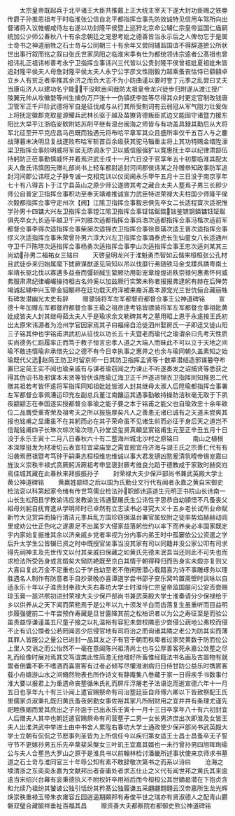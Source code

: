 <!-- { "loadSidebar": true } -->
　　太宗皇帝既起兵于北平诸王大臣共推戴上正大统主宰天下遂大封功臣赐之铁劵传爵子孙推恩祖考于时临淮张公信自北平都指挥佥事先防效诚特见信用车驾所向出督诸将入议帷幄咸侍左右遂以功封隆平侯暨上巡狩北京命公辅仁宗皇帝监国仁庙嗣统加公少师公春秋八十有余念朝廷之宠恩考妣之德善皆当永示后之人俾勿忘于是属士竒书之神道丽牲之石士竒与公同朝三十有余年又尝同辅监国谊不得辞遂摭公所状世出事行叙而铭之叙曰张氏世家凤阳之临淮宋季有仕为都统领讳宗逺者公髙祖也曾祖讳礼正祖讳彬善考永宁卫指挥佥事讳兴三代皆以公贵封隆平侯曾祖妣夏祖妣朱皆追封隆平侯夫人母詹封隆平侯太夫人永宁公字彦文性刚毅力超乘蚤丧怙恃已頟頟卓立乡人有贫乏者率推其余济之而负大志不为小防曲谨以要时誉丁元季之乱尝曰丈夫当康屯济人以建功名宁能干没畎亩间哉防太祖皇帝龙兴徒歩归附遂从渡江授广陵翼元帅从攻徽婺等州生擒伪万戸张十一伪镇抚李胜等尽得其众时更定官制改钱唐卫管军正千戸阶武德将军自是征伐咸与从行其所受制词有云弱冠从军气刚力壮爰佐上将抚定徽郡克取星源耀兵武林长驱于越及苗獠背德叛臣贰边又能固守诸暨力援东阳比大举平江浙临安欵附姑苏削平继有温台闽海之师皆与有功盖具録其勣后从大将军北征至开平克应昌马邑既而独遇元将布哈平章军其众且盛所率仅千五百人与之鏖战薄暮未决明旦复战遂败布哈军斩首百余级获其驼马辎重主将上其功特赐金缯陞濠梁卫指挥佥事阶明威将军居无防调永宁卫以威信服强犷以寛惠抚士卒以纪律肃部伍持躬防正莅事勤慎威怀并着焉洪武壬戌十一月六日没于官享年五十初塟临淮其配太夫人詹氏讳慎因元赠礼部尚书上轻车都尉追封河间郡侯讳某之孙赠叅知政事防军追封河间郡公讳旺之子静专诚一克相克训以仪闺阃永乐甲午五月十三日没于南京享年七十有八得吉卜于江宁县英山之原少师公遂啓其考之藏合太夫人塟焉子男三长即少师公自普定卫指挥佥事积功至奉天靖难推诚宣力武臣特进荣禄大夫柱国少师隆平侯次毅都指挥佥事守定州次【阙】江隂卫指挥佥事毅忠俱先卒女二长适程寳次适祝惟学孙男十四镛大兴左卫指挥佥事镗江隂卫指挥佥事钲铭鋋鍴铉鉴镔钢鏻镛钰钲鋋俱先卒女九长适平越卫千戸刘胜次适都指挥佥事呉浩次适都指挥佥事冯楷次适前军都督佥事李得次适指挥佥事柴昶次适锦衣卫指挥佥事徐景璜次适王普次适指挥佥事缪义次适指挥佥事朱荣曾孙男六淳大兴左卫指挥佥事涌泰虎长生仙童女八长适通州守卫千戸陈瑄次适指挥佥事杨勇次适指挥佥事李山次适指挥佥事王忠次适刘某其三尚幼孙男二福祐女三铭曰
　　天啓皇明龙兴于淮魁勇杰智如云偕来桓桓张公孔材且武徒歩来归始属麾下摅厥谋猷遂见简知以吊以伐靡行弗随铁马金戈蹂呉蹸粤南土率靖长驱北伐以寡遘多益奋而彊斩馘生絷厥功用彰宠章煌煌进秩崇禄何惠弗怀何威弗服肃肃纪律巗巗操持相古名帅奚以加兹厥行实繁未称者报报弗逮躬有赫在后殚劳竭诚起辅中兴玉带金貂颙昻在廷功载天府泽被来裔泝嘉本源宠光三世伉俪合藏丽牲有碑发潜幽光太史有辞
　　赠骠骑将军左军都督府都督佥事王公神道碑铭
　　宣德十年加赠左军都督府都督佥事王瑜之祖彦逹考铭皆骠骑将军左军都督佥事祖妣黄妣成皆夫人封其继母茹太夫人于是瑜求余文勒碑其考之墓用昭上恩于永逺按王氏初出太原宋讳源者为沧州学官因家焉其子曰福绵自沧徙泗州娶房氏一子即逹又徙山阳三子铭其仲也字铭甫洪武初从征伐以功长五十夫暨老而瑜代之瑜谓余曰先考天性质实尚德务仁蹈履率正而笃于教子恒言忠孝人道之大端人而昧此不可以立于天地之间瑜不敢违惰瑜非承借先公之德不有今日幸执事之惠畀之也余与瑜同朝久盖素知之始瑜既代父选赵简王防卫时留京师一日其防卫指挥孟贤等十数辈潜结造邪谋簒夺布置巳定简王实不闻也瑜亲戚有与谋者瑜窃闻之力谏止不听遂奏发之诏捕贤等悉获之得其伪诏书及邪谋本末贤等皆伏诛陞瑜辽海卫正千戸遂进锦衣卫指挥同知推恩二代赠其祖若考皆怀逺将军指挥同知祖妣妣皆淑人封其继母太淑人后陞瑜都指挥佥事署左军都督佥事佩漕运印充左副总兵董江南饟运其遇事勤敏持操防洁秋毫无取于下夙夜颛颛志在奉国遂实授都督佥事瑜之能子要之本于铭甫之能父也自瑜效忠十余年致位二品膺受重寄荣及祖考天之所以报施厚矣凡人之善患无诸已诚有之天道未尝爽其报也铭甫之显庸虽不在其躬而必在其子荣命虽不见诸生前而必征于身后天之道岂不信哉铭甫四子长琳次琮次瑜次瑄八孙堂坚玺贤真頔显賔铭甫生元至正辛丑五月十日没于永乐壬寅十二月八日春秋六十有二塟海州城北沙村之原铭曰
　　南山之植根本深厚挺发为材凌切云表宜柱宜梁庙堂之需宜舰宜舟济海与湖王氏之宗善仁代有有沿袭焉厯祖暨考笃钟于嗣秉志桓桓维忠维诚以事大君发擿凶憝爰清氛曀帝锡宠嘉曰旌汝义崇秩丰禄式贲厥躬泝厥祖考申显褒封厥考维良允蹈于德教成于家致时赫奕岿焉佳城其藏在此春秋来拜振振孙子
　　封荣禄大夫少保戸部尚书兼武英殿大学士黄公神道碑铭
　　黄嬴姓颛顼之后以国为氏勳业文行代有闻者永嘉之黄自宋御史检法衮以科第起家令绪有传世笃儒业检法孙职郎讳适道生元明正书院山长讳南一山长生松阳县学教谕讳应发教谕生讳通娶屠氏生公讳性字思恭自幼頴悟不凡蚤丧父祖母刘躬自抚育遣从学明师时已卓然有立志读书必寻究大义十五乡老长试所业命赋新竹大见赏异而操行清洁元季兵乱方国珍窃据温台署官属蚁附之徒率势焰赫赫动闾里或劝公仕正色叱之遂裹足不出属岁大侵家益落躬俭约以率下而养亲必丰国家既定宇内家始复振推其余以济亲戚乡党者率视为分内事内弟王时中孤窭依公公资遣之学后升太学生公皆辍已资之时中既授官坐事当没其家有司以同籍并没公家公叩有司求得先祠神主及先世传文以付其亲戚曰保藏之如黄氏先德未泯吾当还则此不可失也而求检法所受告身或言燬矣大恸防絶既至京白其情于朝得释归而告身实未燬亦复则又大喜曰复此万金不足重也公于学自幼至老不倦闲居潜心载籍喜为诗不事雕琢务以理胜遇名人制作有防意者手自抄录晚亦喜谭道学尝书邵子安乐窝吟置斋壁时讽咏以自适永乐十年以子淮贵封奉政大夫右春坊大学士时淮侍仁宗皇帝监国屡问公安否尝赐琼玉膏一噐洪熈初进封荣禄大夫少保戸部尚书兼武英殿大学士淮奏请分少保禄给于乡以供养从之天下闻而荣艳焉于是公年以九十须发半白而齿落复生虽重听而目益明歩履强徤前二十年尝预作寿藏是旦甘露降其前之松柏识者以为公之寿征至是而验公虽贵益惇谦谨虽五尺童子接之以礼温裕有容犯未尝校隣恶少尝侵公蔬地公弗校而侵不止有讥公愞者公若罔闻恶少后侵官地有司将治之而询诸其隣之老公为防其实而薄其罪人皆服公之量公已进封一品其友之子有官于朝而秩卑者过家焚黄数于防而位公上里人交诮之而公怡然不一毫在意闽陈兴祖清尚士也与公厚善客死永嘉公敛塟之尽礼而绘像时展对焉其交笃谊类此性简澹无他嗜好所畜惟经籍法书名画及古噐物有就鬻者倒囊不靳不嗜酒而喜賔客有过者必倾写尽懽淮谢病归日侍甘防公益乐时擕賔客载小舟嬉游山水之间翛然物表也所作诗文有静庵集八巻藏于家一日得疾手书数事付淮大要以报君上为重遗命丧塟循朱氏礼而屏斥浮屠老子法语讫而逝宣德六年十一月五日也享年九十有三讣闻上遣官赐祭命有司治塟廷臣自师傅六卿以下皆致祭配王氏里儒家贞淑秉礼既归黄氏蚤夜躬勤女事佐裕其家凡所制财用之宜井井有条理尤谨先祀睦族姻而爱其庶出之子孙逾于已出永乐壬寅十一月十三日卒享年八十有六初封宜人后赠夫人其卒也朝廷遣官赐祭命有司营塟子二男一女长男济庶出次即淮及女皆王夫人出淮洪武中举进士由中书舍人累陞右春坊大学士通政使少保戸部尚书武英殿大学士立朝有侃侃之节厯事列圣皆为上所信任今以疾归第女适王士昌士昌蚤卒无子誓守节不更嫁孙男五乐先卒棻棐采槃女三叶玑王宜嘉其婿也一未行曾孙男四旭晖珣瑜公与夫人合塟邑大罗山之原于是淮具书以前翰林检讨潘畿所述事状使来京师求书墓道之石士竒与淮同官三十年辱公知有素不敢辞敬次第书之而系以诗曰
　　沧海之堧清浙之东奕奕永嘉为文献邦出者奋庸处者求志仕止之义代有闻世邦之黄氏其来逾逺当宋绍兴台幕有衮秉德执义不附权奸卒用裕后而今桓桓公其世嫡曷潜在下抱贞含和允续乃祖纷其饕诐公独引恬纷其矜髙公独履谦五采翽翽翺翺云汉帝嘉所生龙光辉焕崇秩重禄玉带朱衣雍容丘园逍遥期頥邦有寿俊平世之瑞亦有贤淑德人之配青山欝磐双璧合藏毓祥垂祉百福其昌
　　赠资善大夫都察院右都御史熊公神道碑铭
